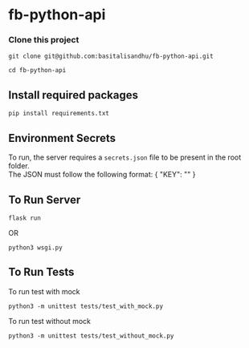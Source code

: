 # fb-python-api
### Clone this project
```
git clone git@github.com:basitalisandhu/fb-python-api.git
```

```
cd fb-python-api
```

## Install required packages
```
pip install requirements.txt
```
## Environment Secrets

To run, the server requires a `secrets.json` file to be present in the root folder.  
The JSON must follow the following format: 
{
    "KEY": ""
}

## To Run Server
```
flask run
```
OR
```
python3 wsgi.py
```
## To Run Tests
To run test with mock
```
python3 -m unittest tests/test_with_mock.py
```
To run test without mock
```
python3 -m unittest tests/test_without_mock.py
```